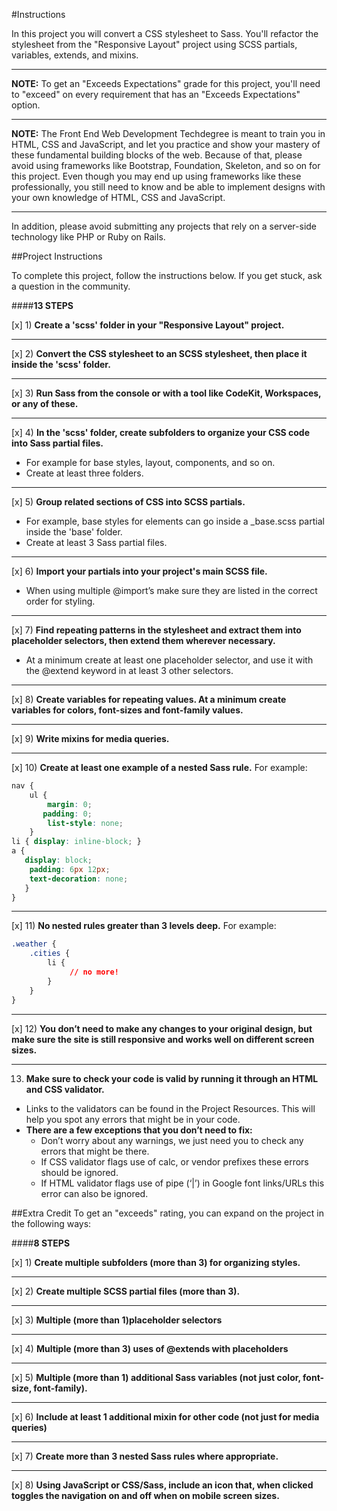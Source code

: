 #Instructions

In this project you will convert a CSS stylesheet to Sass. You'll refactor the stylesheet from the "Responsive Layout" project using SCSS partials, variables, extends, and mixins.
***
**NOTE:** To get an "Exceeds Expectations" grade for this project, you'll need to "exceed" on every requirement that has an "Exceeds Expectations" option.
***
**NOTE:** The Front End Web Development Techdegree is meant to train you in HTML, CSS and JavaScript, and let you practice and show your mastery of these fundamental building blocks of the web. Because of that, please avoid using frameworks like Bootstrap, Foundation, Skeleton, and so on for this project. Even though you may end up using frameworks like these professionally, you still need to know and be able to implement designs with your own knowledge of HTML, CSS and JavaScript.
***
In addition, please avoid submitting any projects that rely on a server-side technology like PHP or Ruby on Rails.

##Project Instructions

To complete this project, follow the instructions below. If you get stuck, ask a question in the community.

####**13 STEPS**

[x] 1) **Create a 'scss' folder in your "Responsive Layout" project.**

***
[x] 2) **Convert the CSS stylesheet to an SCSS stylesheet, then place it inside the 'scss' folder.**

***
[x] 3) **Run Sass from the console or with a tool like CodeKit, Workspaces, or any of these.**

***
[x] 4) **In the 'scss' folder, create subfolders to organize your CSS code into Sass partial files.**
  - For example for base styles, layout, components, and so on.
  - Create at least three folders.

***
[x] 5) **Group related sections of CSS into SCSS partials.**
  - For example, base styles for elements can go inside a \_base.scss partial inside the 'base' folder.
  - Create at least 3 Sass partial files.

***
[x] 6) **Import your partials into your project's main SCSS file.**
  - When using multiple @import’s make sure they are listed in the correct order for styling.

***
[x] 7) **Find repeating patterns in the stylesheet and extract them into placeholder selectors, then extend them wherever necessary.**
  - At a minimum create at least one placeholder selector, and use it with the \@extend keyword in at least 3 other selectors.

***
[x] 8) **Create variables for repeating values. At a minimum create variables for colors, font-sizes and font-family values.**

***
[x] 9) **Write mixins for media queries.**

***
[x] 10) **Create at least one example of a nested Sass rule.**
For example:
```css
nav {
    ul {
        margin: 0;
       padding: 0;
        list-style: none;
    }
li { display: inline-block; }
a {
   display: block;
    padding: 6px 12px;
    text-decoration: none;
   }
}
```

***
[x] 11) **No nested rules greater than 3 levels deep.**
For example:
```css
.weather {
    .cities {
        li {
             // no more!
        }
    }
}
```
***
[x] 12) **You don’t need to make any changes to your original design, but make sure the site is still responsive and works well on different screen sizes.**
***
13) **Make sure to check your code is valid by running it through an HTML and CSS validator.**
- Links to the validators can be found in the Project Resources. This will help you spot any errors that might be in your code.
- **There are a few exceptions that you don’t need to fix:**
  - Don’t worry about any warnings, we just need you to check any errors that might be there.
  - If CSS validator flags use of calc, or vendor prefixes these errors should be ignored.
  - If HTML validator flags use of pipe (‘|’) in Google font links/URLs this error can also be ignored.

##Extra Credit
To get an "exceeds" rating, you can expand on the project in the following ways:

####**8 STEPS**

[x] 1) **Create multiple subfolders (more than 3) for organizing styles.**

***
[x] 2) **Create multiple SCSS partial files (more than 3).**

***
[x] 3) **Multiple (more than 1)placeholder selectors**

***
[x] 4) **Multiple (more than 3) uses of @extends with placeholders**

***
[x] 5) **Multiple (more than 1) additional Sass variables (not just color, font-size, font-family).**

***
[x] 6) **Include at least 1 additional mixin for other code (not just for media queries)**

***
[x] 7) **Create more than 3 nested Sass rules where appropriate.**

***
[x] 8) **Using JavaScript or CSS/Sass, include an icon that, when clicked toggles the navigation on and off when on mobile screen sizes.**
